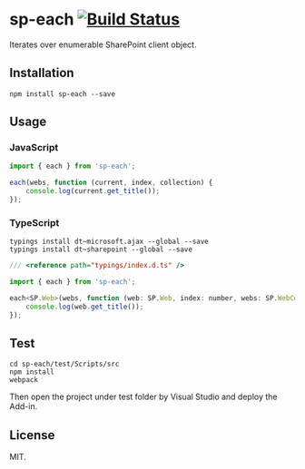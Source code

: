 # sp-each [![Build Status](https://travis-ci.org/Frederick-S/sp-each.svg?branch=master)](https://travis-ci.org/Frederick-S/sp-each)
Iterates over enumerable SharePoint client object.

## Installation
```
npm install sp-each --save
```

## Usage
### JavaScript
```js
import { each } from 'sp-each';

each(webs, function (current, index, collection) {
    console.log(current.get_title());
});
```

### TypeScript
```
typings install dt~microsoft.ajax --global --save
typings install dt~sharepoint --global --save
```

```js
/// <reference path="typings/index.d.ts" />

import { each } from 'sp-each';

each<SP.Web>(webs, function (web: SP.Web, index: number, webs: SP.WebCollection) {
    console.log(web.get_title());
});
```

## Test
```
cd sp-each/test/Scripts/src
npm install
webpack
```

Then open the project under test folder by Visual Studio and deploy the Add-in.

## License
MIT.
